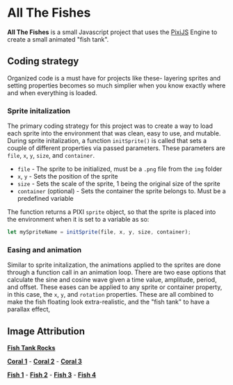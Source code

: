 # **All The Fishes**

**All The Fishes** is a small Javascript project that uses the [PixiJS](https://pixijs.com/) Engine to create a small animated "fish tank".

## **Coding strategy**
Organized code is a must have for projects like these- layering sprites and setting properties becomes so much simplier when you know exactly where and when everything is loaded.
### **Sprite initalization**
The primary coding strategy for this project was to create a way to load each sprite into the environment that was clean, easy to use, and mutable. During sprite initalization, a function `initSprite()` is called that sets a couple of different properties via passed parameters. These parameters are `file`, `x`, `y`, `size`, and `container`.

- `file` - The sprite to be initialized, must be a `.png` file from the `img` folder
- `x`, `y` - Sets the position of the sprite
- `size` - Sets the scale of the sprite, 1 being the original size of the sprite
- `container` (optional) - Sets the container the sprite belongs to. Must be a predefined variable

The function returns a PIXI `sprite` object, so that the sprite is placed into the environment when it is set to a variable as so:
```js
let mySpriteName = initSprite(file, x, y, size, container);
```
### **Easing and animation**
Similar to sprite initalization, the animations applied to the sprites are done through a function call in an animation loop. There are two ease options that calculate the sine and cosine wave given a time value, amplitude, period, and offset. These eases can be applied to any sprite or container property, in this case, the `x`, `y`, and `rotation` properties. These are all combined to make the fish floating look extra-realistic, and the "fish tank" to have a parallax effect,

## **Image Attribution**
[**Fish Tank Rocks**](https://m.media-amazon.com/images/I/71OB9GNAlXL._AC_SL1000_.jpg)

[**Coral 1**](https://i.dlpng.com/static/png/1433484-cartoon-coral-cartoon-coral-sea-png-and-vector-coral-png-572_519_preview.png) - [**Coral 2**](https://atlas-content-cdn.pixelsquid.com/stock-images/coral-reef-e1aEDLE-600.jpg) - [**Coral 3**](https://www.vhv.rs/dpng/d/22-221099_pink-coral-reef-png-transparent-png.png)

[**Fish 1**](https://encrypted-tbn0.gstatic.com/images?q=tbn:ANd9GcQP7xi1XT0uXjJ-VtYmEkkyUY1-hUyeupf3nmusPGuj4bOcf7VGqf1SPDJvsJgvoxMlNb4&usqp=CAU) - [**Fish 2**](https://img.favpng.com/21/1/10/siamese-fighting-fish-aquarium-tropical-fish-saltwater-fish-png-favpng-GisUaLtBNLsEFnfXyVhJFar7d.jpg) - [**Fish 3**](https://www.pngkey.com/png/full/99-995213_fantail-fish-pet-stock-photography-fish.png) - [**Fish 4**](https://png.pngtree.com/png-vector/20210422/ourlarge/pngtree-aquarium-beautiful-tropical-fish-png-image_3226783.jpg)